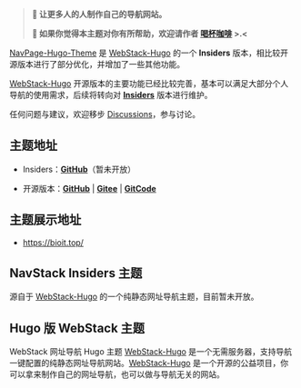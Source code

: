 > **📢 让更多人的人制作自己的导航网站。**
> <br/>
> 
> **🌹  如果你觉得本主题对你有所帮助，欢迎请作者 [喝杯咖啡](https://kg.weiyan.cc/0000/img/donate.webp) >.<**

[NavPage-Hugo-Theme](https://github.com/NavPage/NavPage-Hugo-Theme) 是 [WebStack-Hugo](https://github.com/shenweiyan/WebStack-Hugo) 的一个 **Insiders** 版本，相比较开源版本进行了部分优化，并增加了一些其他功能。

[WebStack-Hugo](https://github.com/shenweiyan/WebStack-Hugo) 开源版本的主要功能已经比较完善，基本可以满足大部分个人导航的使用需求，后续将转向对 [**Insiders**](https://github.com/NavStackPage/NavStack-Hugo-Theme) 版本进行维护。

任何问题与建议，欢迎移步 [Discussions](https://github.com/orgs/NavPage/discussions)，参与讨论。


## 主题地址

- Insiders：[**GitHub**](https://github.com/NavPage/NavPage-Hugo-Theme)（暂未开放）

- 开源版本：[**GitHub**](https://github.com/shenweiyan/WebStack-Hugo) | [**Gitee**](https://gitee.com/shenweiyan/WebStack-Hugo) | [**GitCode**](https://gitcode.com/shenweiyan/WebStack-Hugo)

## 主题展示地址

- https://bioit.top/

## NavStack Insiders 主题

源自于 [WebStack-Hugo](https://github.com/shenweiyan/webstack-hugo) 的一个纯静态网址导航主题，目前暂未开放。

## Hugo 版 WebStack 主题

WebStack 网址导航 Hugo 主题 [WebStack-Hugo](https://github.com/shenweiyan/webstack-hugo) 是一个无需服务器，支持导航一键配置的纯静态网址导航网站。[WebStack-Hugo](https://github.com/shenweiyan/webstack-hugo) 是一个开源的公益项目，你可以拿来制作自己的网址导航，也可以做与导航无关的网站。

